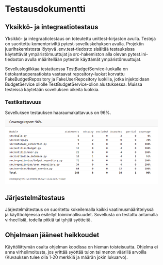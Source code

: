 # Testausdokumentti

## Yksikkö- ja integraatiotestaus

Yksikkö- ja integraatiotestaus on toteutettu unittest-kirjaston avulla. Testejä on suoritettu komentoriviltä pytest-sovelluskehyksen avulla. Projektin juurihakemistosta löytyvä .env.test-tiedosto sisältää testauksissa käytettävät ympäristömuuttujat ja src-hakemiston alla olevan pytest.ini-tiedoston avulla määritellään pytestin käyttämät ympäristömuuttujat.

Sovelluslogiikkaa testattaessa TestBudgetService-luokalla on tietokantaoperaatioista vastaavat repository-luokat korvattu FakeBudgetRepository ja FakeUserRepository luokilla, jotka injektoidaan BudgetService oliolle TestBudgetService-olion alustuksessa. Muissa testeissä käytetään sovelluksen oikeita luokkia. 

### Testikattavuus

Sovelluksen testauksen haaraumakattavuus on 96%.

![Coverage_report](./coverage-report.png)

## Järjestelmätestaus

Järjestelmätestaus on suoritettu kokeilemalla kaikki vaatimusmäärittelyssä ja käyttöohjeessa esitellyt toiminnallisuudet. Sovellusta on testattu antamalla virheellisiä, todella pitkiä tai tyhjiä syötteitä. 

## Ohjelmaan jääneet heikkoudet

Käyttöliittymän osalta ohjelman koodissa on hieman toisteisuutta. 
Ohjelma ei anna virheilmoitusta, jos yrittää syöttää tulon tai menon väärillä arvoilla (Kuvauksen tulee olla 1-20 merkkiä ja määrän jokin lukuarvo). 